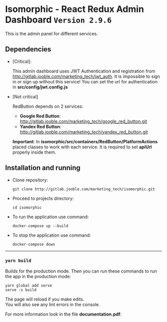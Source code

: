 # Isomorphic - React Redux Admin Dashboard `Version 2.9.6`
This is the admin panel for different services.

## Dependencies

* [Critical]: 
     
    This admin dashboard uses JWT Authentication and registration
    from http://gitlab.jooble.com/marketing_tech/jwt_auth.
    It is impossible to sign in or sign up without this service!
    You can set the url for authentication in **src/config/jwt.config.js**

* [Not critical]
  
  RedButton depends on 2 services:
  * **Google Red Button**: http://gitlab.jooble.com/marketing_tech/google_red_button.git
  * **Yandex Red Button**: http://gitlab.jooble.com/marketing_tech/yandex_red_button.git
  
  **Important**: In **isomorphic/src/containers/RedButton/PlatformActions** placed classes to work with each service.
  It is required to set **apiUrl** properly inside them.

## Installation and running

* Clone repository:
  ```
  git clone http://gitlab.jooble.com/marketing_tech/isomorphic.git
  ```
* Proceed to projects directory:
  ```
  cd isomorphic
  ```
* To run the application use command:
  ```
  docker-compose up --build
  ```
* To stop the application use command:
  ```
  docker-compose down
  ```

---
### `yarn build`

Builds for the production mode.
Then you can run these commands to run the app in the production mode:
```
yarn global add serve
serve -s build
```

The page will reload if you make edits.<br />
You will also see any lint errors in the console.

For more information look in the file **documentation.pdf**: 
